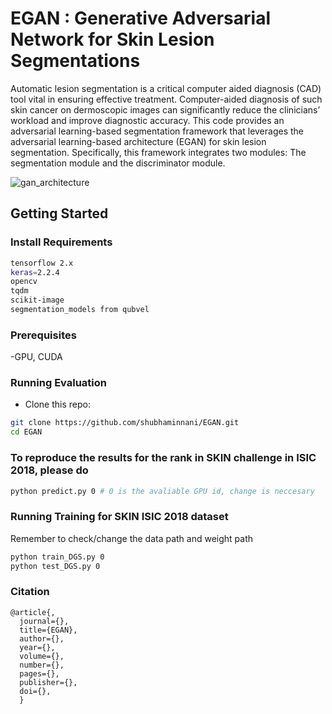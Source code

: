 # EGAN : Generative Adversarial Network for Skin  Lesion Segmentations

Automatic lesion segmentation is a critical computer aided diagnosis (CAD) tool vital in ensuring effective treatment. Computer-aided diagnosis of such skin cancer on dermoscopic images can significantly reduce the clinicians’ workload and improve diagnostic accuracy. This code provides an adversarial learning-based segmentation framework that leverages the adversarial learning-based architecture (EGAN) for skin lesion segmentation. Specifically, this framework integrates two modules: The segmentation module and the discriminator module. 

![gan_architecture](https://user-images.githubusercontent.com/50418503/156883185-1da2dd2c-4635-479d-8e97-8f328a1fa3b3.png)


## Getting Started

### Install Requirements

``` bash
tensorflow 2.x
keras=2.2.4
opencv
tqdm
scikit-image
segmentation_models from qubvel
```
### Prerequisites
-GPU, CUDA

### Running Evaluation
- Clone this repo:
```bash
git clone https://github.com/shubhaminnani/EGAN.git
cd EGAN
```
### To reproduce the results for the rank in SKIN challenge in ISIC 2018, please do
``` bash
python predict.py 0 # 0 is the avaliable GPU id, change is neccesary
```

### Running Training for SKIN ISIC 2018 dataset

Remember to check/change the data path and weight path

```bash
python train_DGS.py 0
python test_DGS.py 0
```

### Citation
```
@article{,
  journal={},
  title={EGAN},
  author={},
  year={},
  volume={},
  number={},
  pages={},
  publisher={},
  doi={},
  }
```  
